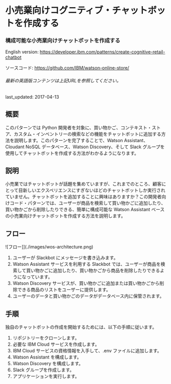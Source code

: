# 小売業向けコグニティブ・チャットボットを作成する

### 構成可能な小売業向けチャットボットを作成する

English version: https://developer.ibm.com/patterns/create-cognitive-retail-chatbot
  
ソースコード: https://github.com/IBM/watson-online-store/

###### 最新の英語版コンテンツは上記URLを参照してください。
last_updated: 2017-04-13

 
## 概要

このパターンでは Python 開発者を対象に、買い物かご、コンテキスト・ストア、カスタム・インベントリーの検索などの機能をチャットボットに追加する方法を説明します。このパターンを完了することで、Watson Assistant、Cloudant NoSQL データベース、Watson Discovery、そして Slack グループを使用してチャットボットを作成する方法がわかるようになります。

## 説明

小売業ではチャットボットが話題を集めていますが、これまでのところ、顧客にとって目新しいエクスペリエンスにすぎないほどのチャットボットしか実行されていません。チャットボットを追加することに興味はありますか？この開発者向けコード・パターンでは、ユーザーが商品を検索して買い物かごに追加したり、買い物かごから削除したりできる、簡単に構成可能な Watson Assistant ベースの小売業向けチャットボットを作成する方法を説明します。

## フロー

![フロー]](./images/wos-architecture.png)

1. ユーザーが Slackbot にメッセージを書き込みます。
2. Watson Assistant サービスを利用する Slackbot では、ユーザーが商品を検索して買い物かごに追加したり、買い物かごから商品を削除したりできるようになっています。
3. Watson Discovery サービスが、買い物かごに追加または買い物かごから削除できる商品のリストをユーザーに提供します。
4. ユーザーのデータと買い物かごのデータがデータベース内に保管されます。

## 手順

独自のチャットボットの作成を開始するためには、以下の手順に従います。

1. リポジトリーをクローンします。
1. 必要な IBM Cloud サービスを作成します。
1. IBM Cloud サービスの資格情報を入手して、.env ファイルに追加します。
1. Watson Assistant を構成します。
1. Watson Discovery を構成します。
1. Slack グループを作成します。
1. アプリケーションを実行します。
